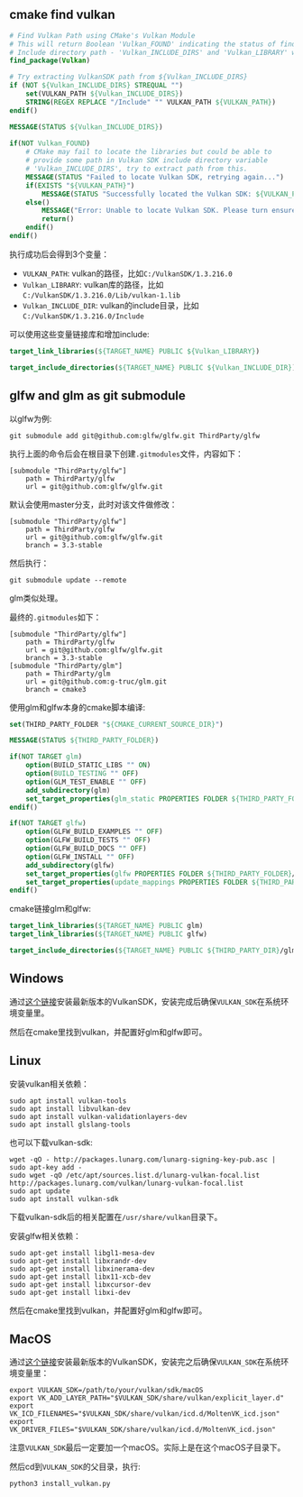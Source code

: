 ## cmake find vulkan

```cmake
# Find Vulkan Path using CMake's Vulkan Module
# This will return Boolean 'Vulkan_FOUND' indicating the status of find as success(ON) or fail(OFF).
# Include directory path - 'Vulkan_INCLUDE_DIRS' and 'Vulkan_LIBRARY' with required libraries.
find_package(Vulkan)

# Try extracting VulkanSDK path from ${Vulkan_INCLUDE_DIRS}
if (NOT ${Vulkan_INCLUDE_DIRS} STREQUAL "")
    set(VULKAN_PATH ${Vulkan_INCLUDE_DIRS})
    STRING(REGEX REPLACE "/Include" "" VULKAN_PATH ${VULKAN_PATH})
endif()

MESSAGE(STATUS ${Vulkan_INCLUDE_DIRS})
     
if(NOT Vulkan_FOUND)
    # CMake may fail to locate the libraries but could be able to 
    # provide some path in Vulkan SDK include directory variable
    # 'Vulkan_INCLUDE_DIRS', try to extract path from this.
    MESSAGE(STATUS "Failed to locate Vulkan SDK, retrying again...")
    if(EXISTS "${VULKAN_PATH}")
        MESSAGE(STATUS "Successfully located the Vulkan SDK: ${VULKAN_PATH}")
    else()
        MESSAGE("Error: Unable to locate Vulkan SDK. Please turn ensure 'VULKAN_SDK' has been set as Environment Variable.")
        return()
    endif()
endif()
```

执行成功后会得到3个变量：

- `VULKAN_PATH`: vulkan的路径，比如`C:/VulkanSDK/1.3.216.0`
- `Vulkan_LIBRARY`: vulkan库的路径，比如`C:/VulkanSDK/1.3.216.0/Lib/vulkan-1.lib`
- `Vulkan_INCLUDE_DIR`: vulkan的include目录，比如`C:/VulkanSDK/1.3.216.0/Include`

可以使用这些变量链接库和增加include:

```cmake
target_link_libraries(${TARGET_NAME} PUBLIC ${Vulkan_LIBRARY})

target_include_directories(${TARGET_NAME} PUBLIC ${Vulkan_INCLUDE_DIR})
```

## glfw and glm as git submodule

以glfw为例:

```shell
git submodule add git@github.com:glfw/glfw.git ThirdParty/glfw
```

执行上面的命令后会在根目录下创建`.gitmodules`文件，内容如下：

```
[submodule "ThirdParty/glfw"]
	path = ThirdParty/glfw
	url = git@github.com:glfw/glfw.git
```

默认会使用master分支，此时对该文件做修改：

```
[submodule "ThirdParty/glfw"]
	path = ThirdParty/glfw
	url = git@github.com:glfw/glfw.git
	branch = 3.3-stable
```

然后执行：

```shell
git submodule update --remote
```

glm类似处理。

最终的`.gitmodules`如下：

```
[submodule "ThirdParty/glfw"]
	path = ThirdParty/glfw
	url = git@github.com:glfw/glfw.git
	branch = 3.3-stable
[submodule "ThirdParty/glm"]
	path = ThirdParty/glm
	url = git@github.com:g-truc/glm.git
	branch = cmake3
```

使用glm和glfw本身的cmake脚本编译:

```cmake
set(THIRD_PARTY_FOLDER "${CMAKE_CURRENT_SOURCE_DIR}")

MESSAGE(STATUS ${THIRD_PARTY_FOLDER})

if(NOT TARGET glm)
    option(BUILD_STATIC_LIBS "" ON)
    option(BUILD_TESTING "" OFF)
    option(GLM_TEST_ENABLE "" OFF)
    add_subdirectory(glm)
    set_target_properties(glm_static PROPERTIES FOLDER ${THIRD_PARTY_FOLDER}/glm)
endif()

if(NOT TARGET glfw)
    option(GLFW_BUILD_EXAMPLES "" OFF)
    option(GLFW_BUILD_TESTS "" OFF)
    option(GLFW_BUILD_DOCS "" OFF)
    option(GLFW_INSTALL "" OFF)
    add_subdirectory(glfw)
    set_target_properties(glfw PROPERTIES FOLDER ${THIRD_PARTY_FOLDER}/glfw)
    set_target_properties(update_mappings PROPERTIES FOLDER ${THIRD_PARTY_FOLDER}/glfw)
endif()
```

cmake链接glｍ和glfw:

```cmake
target_link_libraries(${TARGET_NAME} PUBLIC glm)
target_link_libraries(${TARGET_NAME} PUBLIC glfw)

target_include_directories(${TARGET_NAME} PUBLIC ${THIRD_PARTY_DIR}/glm)
```

## Windows

通过[这个链接](https://sdk.lunarg.com/sdk/download/latest/windows/vulkan-sdk.exe)安装最新版本的VulkanSDK，安装完成后确保`VULKAN_SDK`在系统环境变量里。

然后在cmake里找到vulkan，并配置好glm和glfw即可。

## Linux

安装vulkan相关依赖：

```shell
sudo apt install vulkan-tools
sudo apt install libvulkan-dev
sudo apt install vulkan-validationlayers-dev
sudo apt install glslang-tools
```

也可以下载vulkan-sdk:

```shell
wget -qO - http://packages.lunarg.com/lunarg-signing-key-pub.asc | sudo apt-key add -
sudo wget -qO /etc/apt/sources.list.d/lunarg-vulkan-focal.list http://packages.lunarg.com/vulkan/lunarg-vulkan-focal.list
sudo apt update
sudo apt install vulkan-sdk
```

下载vulkan-sdk后的相关配置在`/usr/share/vulkan`目录下。

安装glfw相关依赖：

```shell
sudo apt-get install libgl1-mesa-dev
sudo apt-get install libxrandr-dev
sudo apt-get install libxinerama-dev
sudo apt-get install libx11-xcb-dev
sudo apt-get install libxcursor-dev
sudo apt-get install libxi-dev
```

然后在cmake里找到vulkan，并配置好glm和glfw即可。

## MacOS

通过[这个链接](https://sdk.lunarg.com/sdk/download/latest/mac/vulkan-sdk.dmg)安装最新版本的VulkanSDK，安装完之后确保`VULKAN_SDK`在系统环境变量里：

```shell
export VULKAN_SDK=/path/to/your/vulkan/sdk/macOS
export VK_ADD_LAYER_PATH="$VULKAN_SDK/share/vulkan/explicit_layer.d"
export VK_ICD_FILENAMES="$VULKAN_SDK/share/vulkan/icd.d/MoltenVK_icd.json"
export VK_DRIVER_FILES="$VULKAN_SDK/share/vulkan/icd.d/MoltenVK_icd.json"
```

注意`VULKAN_SDK`最后一定要加一个macOS。实际上是在这个macOS子目录下。

然后cd到`VULKAN_SDK`的父目录，执行:

```shell
python3 install_vulkan.py
```
